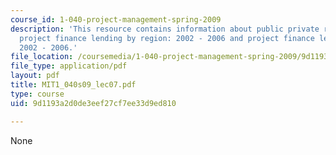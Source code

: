 ```yaml
---
course_id: 1-040-project-management-spring-2009
description: 'This resource contains information about public private responsibilities,
  project finance lending by region: 2002 - 2006 and project finance lending by sector:
  2002 - 2006.'
file_location: /coursemedia/1-040-project-management-spring-2009/9d1193a2d0de3eef27cf7ee33d9ed810_MIT1_040s09_lec07.pdf
file_type: application/pdf
layout: pdf
title: MIT1_040s09_lec07.pdf
type: course
uid: 9d1193a2d0de3eef27cf7ee33d9ed810

---
```

None